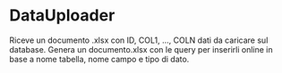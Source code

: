 # DataUploader
Riceve un documento .xlsx con ID, COL1, ..., COLN dati da caricare sul database. Genera un documento.xlsx con le query per inserirli online in base a nome tabella, nome campo e tipo di dato.
